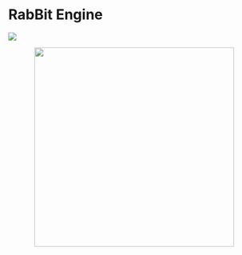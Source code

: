 # RabBit Engine

<p align="left">
<img src="https://github.com/M-e-n-n-o/RabBit/actions/workflows/BuildAndTest.yml/badge.svg">
</p>

<p align="center">
  <img src="https://user-images.githubusercontent.com/57482120/219851141-3206521b-68fc-4a91-8671-11de106b48ff.png" width="400" height="400">
</p>
